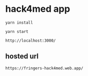 # hack4med app

`yarn install`

`yarn start`

`http://localhost:3000/`

## hosted url

`https://fringers-hack4med.web.app/`

